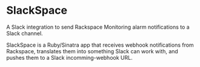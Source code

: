 # SlackSpace

A Slack integration to send Rackspace Monitoring alarm notifications to a Slack channel.

SlackSpace is a Ruby/Sinatra app that receives webhook notifications from Rackspace,
translates them into something Slack can work with, and pushes them to a Slack
incomming-webhook URL.

